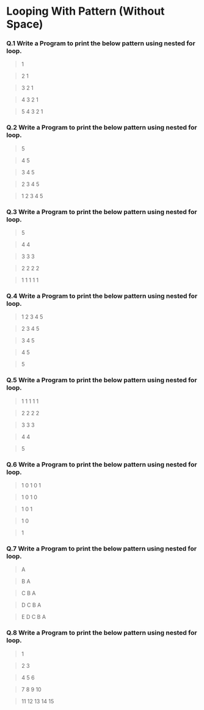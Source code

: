 # Looping With Pattern (Without Space)

### Q.1 Write a Program to print the below pattern using nested for loop.
  
> 1

> 2 1

> 3 2 1

> 4 3 2 1

> 5 4 3 2 1

### Q.2 Write a Program to print the below pattern using nested for loop.

> 5

> 4 5

> 3 4 5

> 2 3 4 5

> 1 2 3 4 5

### Q.3 Write a Program to print the below pattern using nested for loop.

> 5

> 4 4

> 3 3 3

> 2 2 2 2

> 1 1 1 1 1

### Q.4 Write a Program to print the below pattern using nested for loop.

> 1 2 3 4 5

> 2 3 4 5

> 3 4 5

> 4 5

> 5

### Q.5 Write a Program to print the below pattern using nested for loop.

> 1 1 1 1 1

> 2 2 2 2

> 3 3 3

> 4 4

> 5

### Q.6 Write a Program to print the below pattern using nested for loop.

> 1 0 1 0 1

> 1 0 1 0

> 1 0 1

> 1 0

> 1

### Q.7 Write a Program to print the below pattern using nested for loop.

> A

> B A

> C B A

> D C B A

> E D C B A


### Q.8 Write a Program to print the below pattern using nested for loop.

> 1

> 2 3

> 4 5 6

> 7 8 9 10

> 11 12 13 14 15

